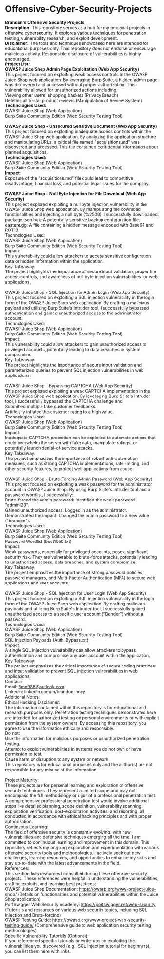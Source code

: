 # Offensive-Cyber-Security-Projects

<b>Brandon's Offensive Security Projects</b><br>
<b>Description:</b> This repository serves as a hub for my personal projects in offensive cybersecurity. It explores various techniques for penetration testing, vulnerability research, and exploit development.<br>
<b>Disclaimer:</b> The tools and techniques showcased here are intended for educational purposes only. This repository does not endorse or encourage malicious activity. Responsible disclosure of vulnerabilities is highly encouraged.<br>
<b>Project List:</b><br>
<b>OWASP Juice Shop Admin Page Exploitation (Web App Security)</b><br>
This project focused on exploiting weak access controls in the OWASP Juice Shop web application. By leveraging Burp Suite, a hidden admin page was discovered and accessed without proper authorization. This vulnerability allowed for unauthorized actions including:<br>
Viewing other users' shopping baskets (Privacy Breach)<br>
Deleting all 5-star product reviews (Manipulation of Review System)<br>
<b>Technologies Used:</b><br>
OWASP Juice Shop (Web Application)<br>
Burp Suite Community Edition (Web Security Testing Tool)<br>
<br>
<b>OWASP Juice Shop - Unsecured Sensitive Document (Web App Security)</b><br>
This project focused on exploiting inadequate access controls within the OWASP Juice Shop web application. By analyzing the application structure and manipulating URLs, a critical file named "acquisitions.md" was discovered and accessed. This file contained confidential information about planned acquisitions.<br>
<b>Technologies Used:</b><br>
OWASP Juice Shop (Web Application)<br>
Burp Suite Community Edition (Web Security Testing Tool)<br>
<b>Impact:</b><br>
Exposure of the "acquisitions.md" file could lead to competitive disadvantage, financial loss, and potential legal issues for the company.<br>
<br>
<b>OWASP Juice Shop - Null Byte Injection for File Download (Web App Security)</b><br>
This project explored exploiting a null byte injection vulnerability in the OWASP Juice Shop web application. By manipulating file download functionalities and injecting a null byte (%2500), I successfully downloaded:<br>
package.json.bak: A potentially sensitive backup configuration file.<br>
eastere.gg: A file containing a hidden message encoded with Base64 and ROT13.<br>
Technologies Used:<br>
OWASP Juice Shop (Web Application)<br>
Burp Suite Community Edition (Web Security Testing Tool)<br>
Impact:<br>
This vulnerability could allow attackers to access sensitive configuration data or hidden information within the application.<br>
Key Takeaway:<br>
The project highlights the importance of secure input validation, proper file access controls, and awareness of null byte injection vulnerabilities for web applications.<br>
<br>
OWASP Juice Shop - SQL Injection for Admin Login (Web App Security)<br>
This project focused on exploiting a SQL injection vulnerability in the login form of the OWASP Juice Shop web application. By crafting a malicious payload and utilizing Burp Suite's Intruder tool, I successfully bypassed authentication and gained unauthorized access to the administrator account.<br>
Technologies Used:<br>
OWASP Juice Shop (Web Application)<br>
Burp Suite Community Edition (Web Security Testing Tool)<br>
Impact:<br>
This vulnerability could allow attackers to gain unauthorized access to privileged accounts, potentially leading to data breaches or system compromise.<br>
Key Takeaway:<br>
The project highlights the importance of secure input validation and parameterized queries to prevent SQL injection vulnerabilities in web applications.<br>
<br>
OWASP Juice Shop - Bypassing CAPTCHA (Web App Security)<br>
This project explored exploiting a weak CAPTCHA implementation in the OWASP Juice Shop web application. By leveraging Burp Suite's Intruder tool, I successfully bypassed the CAPTCHA challenge and:<br>
Submitted multiple fake customer feedbacks.<br>
Artificially inflated the customer rating to a high value.<br>
Technologies Used:<br>
OWASP Juice Shop (Web Application)<br>
Burp Suite Community Edition (Web Security Testing Tool)<br>
Impact:<br>
Inadequate CAPTCHA protection can be exploited to automate actions that could overwhelm the server with fake data, manipulate ratings, or potentially launch denial-of-service attacks.<br>
Key Takeaway:<br>
The project emphasizes the importance of robust anti-automation measures, such as strong CAPTCHA implementations, rate limiting, and other security features, to protect web applications from abuse.<br>
<br>
OWASP Juice Shop - Brute-Forcing Admin Password (Web App Security)<br>
This project focused on exploiting a weak password for the administrator account in OWASP Juice Shop. By using Burp Suite's Intruder tool and a password wordlist, I successfully:<br>
Brute-forced the admin password: Identified the weak password "admin123".<br>
Gained unauthorized access: Logged in as the administrator.<br>
Demonstrated the impact: Changed the admin password to a new value ("brandon").<br>
Technologies Used:<br>
OWASP Juice Shop (Web Application)<br>
Burp Suite Community Edition (Web Security Testing Tool)<br>
Password Wordlist (best1050.txt)<br>
Impact:<br>
Weak passwords, especially for privileged accounts, pose a significant security risk. They are vulnerable to brute-force attacks, potentially leading to unauthorized access, data breaches, and system compromise.<br>
Key Takeaway:<br>
The project emphasizes the importance of strong password policies, password managers, and Multi-Factor Authentication (MFA) to secure web applications and user accounts.<br>
<br>
OWASP Juice Shop - SQL Injection for User Login (Web App Security)<br>
This project focused on exploiting a SQL injection vulnerability in the login form of the OWASP Juice Shop web application. By crafting malicious payloads and utilizing Burp Suite's Intruder tool, I successfully gained unauthorized access to a specific user account ("Bender") without a password.<br>
Technologies Used:<br>
OWASP Juice Shop (Web Application)<br>
Burp Suite Community Edition (Web Security Testing Tool)<br>
SQL Injection Payloads (Auth_Bypass.txt)<br>
Impact:<br>
A single SQL injection vulnerability can allow attackers to bypass authentication and compromise any user account within the application.<br>
Key Takeaway:<br>
The project emphasizes the critical importance of secure coding practices and input validation to prevent SQL injection vulnerabilities in web applications.<br>
Contact: <br>
Email: Bmn986@outlook.com<br>
Linkedin: linkedin.com/in/brandon-noey<br>
Additional Notes:<br>
Ethical Hacking Disclaimer: <br>
The information contained within this repository is for educational and research purposes only. Penetration testing techniques demonstrated here are intended for authorized testing on personal environments or with explicit permission from the system owners. By accessing this repository, you agree to use the information ethically and responsibly.<br>
Do not:<br>
Use the information for malicious purposes or unauthorized penetration testing.<br>
Attempt to exploit vulnerabilities in systems you do not own or have permission to test.<br>
Cause harm or disruption to any system or network.<br>
This repository is for educational purposes only and the author(s) are not responsible for any misuse of the information.<br>
<br>
Project Maturity:<br>
These projects are for personal learning and exploration of offensive security techniques. They represent a limited scope and may not encompass the full methodology or rigor of a professional penetration test. A comprehensive professional penetration test would involve additional steps like detailed planning, scope definition, vulnerability scanning, exploitation verification, post-exploitation activities, and reporting, all conducted in accordance with ethical hacking principles and with proper authorization.<br>
Continuous Learning: <br>
The field of offensive security is constantly evolving, with new vulnerabilities and defensive techniques emerging all the time. I am committed to continuous learning and improvement in this domain. This repository reflects my ongoing exploration and experimentation with various offensive security tools and methodologies. I actively seek out new challenges, learning resources, and opportunities to enhance my skills and stay up-to-date with the latest advancements in the field.<br>
References: <br>
	This section lists resources I consulted during these offensive security projects. These references were helpful in understanding the vulnerabilities, crafting exploits, and learning best practices:<br>
OWASP Juice Shop Documentation: https://owasp.org/www-project-juice-shop/ (Details on functionalities and potential vulnerabilities within the Juice Shop application)<br>
PortSwigger Web Security Academy: https://portswigger.net/web-security (Tutorials and resources on various web security topics, including SQL Injection and Brute-forcing)<br>
OWASP Testing Guide: https://owasp.org/www-project-web-security-testing-guide/ (Comprehensive guide to web application security testing methodologies)<br>
Specific Vulnerability Tutorials (Optional):<br>
If you referenced specific tutorials or write-ups on exploiting the vulnerabilities you discovered (e.g., SQL Injection tutorial for beginners), you can list them here with links.<br>

